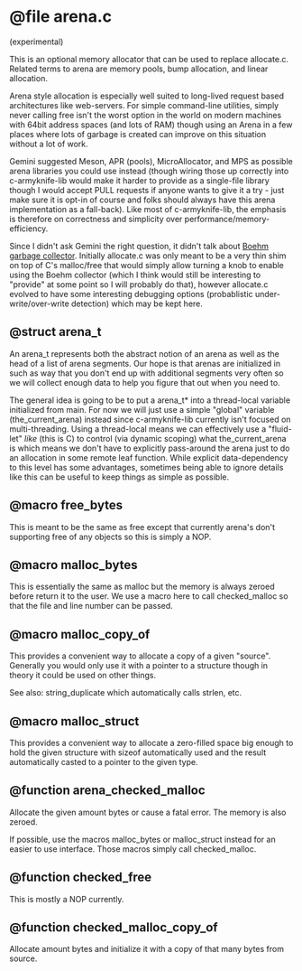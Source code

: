 # @file arena.c

(experimental)

This is an optional memory allocator that can be used to replace
allocate.c. Related terms to arena are memory pools, bump
allocation, and linear allocation.

Arena style allocation is especially well suited to long-lived
request based architectures like web-servers. For simple
command-line utilities, simply never calling free isn't the worst
option in the world on modern machines with 64bit address spaces
(and lots of RAM) though using an Arena in a few places where lots
of garbage is created can improve on this situation without a lot
of work.

Gemini suggested Meson, APR (pools), MicroAllocator, and MPS as
possible arena libraries you could use instead (though wiring those
up correctly into c-armyknife-lib would make it harder to provide
as a single-file library though I would accept PULL requests if
anyone wants to give it a try - just make sure it is opt-in of
course and folks should always have this arena implementation as a
fall-back). Like most of c-armyknife-lib, the emphasis is therefore
on correctness and simplicity over performance/memory-efficiency.

Since I didn't ask Gemini the right question, it didn't talk about
[Boehm garbage
collector](https://en.wikipedia.org/wiki/Boehm_garbage_collector). Initially
allocate.c was only meant to be a very thin shim on top of C's
malloc/free that would simply allow turning a knob to enable using
the Boehm collector (which I think would still be interesting to
"provide" at some point so I will probably do that), however
allocate.c evolved to have some interesting debugging options
(probablistic under-write/over-write detection) which may be kept
here.
 
## @struct arena_t

An arena_t represents both the abstract notion of an arena as well
as the head of a list of arena segments. Our hope is that arenas
are initialized in such as way that you don't end up with
additional segments very often so we will collect enough data to
help you figure that out when you need to.

The general idea is going to be to put a arena_t* into a
thread-local variable initialized from main. For now we will just
use a simple "global" variable (the_current_arena) instead since
c-armyknife-lib currently isn't focused on multi-threading. Using a
thread-local means we can effectively use a "fluid-let" *like*
(this is C) to control (via dynamic scoping) what the_current_arena
is which means we don't have to explicitly pass-around the arena
just to do an allocation in some remote leaf function. While
explicit data-dependency to this level has some advantages,
sometimes being able to ignore details like this can be useful to
keep things as simple as possible.
 
## @macro free_bytes

This is meant to be the same as free except that currently arena's
don't supporting free of any objects so this is simply a NOP.
 
## @macro malloc_bytes

This is essentially the same as malloc but the memory is always
zeroed before return it to the user. We use a macro here to call
checked_malloc so that the file and line number can be passed.
 
## @macro malloc_copy_of

This provides a convenient way to allocate a copy of a given
"source". Generally you would only use it with a pointer to a
structure though in theory it could be used on other things.

See also: string_duplicate which automatically calls strlen, etc.
 
## @macro malloc_struct

This provides a convenient way to allocate a zero-filled space big
enough to hold the given structure with sizeof automatically used
and the result automatically casted to a pointer to the given type.
 
## @function arena_checked_malloc

Allocate the given amount bytes or cause a fatal error. The memory
is also zeroed.

If possible, use the macros malloc_bytes or malloc_struct instead
for an easier to use interface. Those macros simply call
checked_malloc.
 
## @function checked_free

This is mostly a NOP currently.
 
## @function checked_malloc_copy_of

Allocate amount bytes and initialize it with a copy of that many
bytes from source.
 
